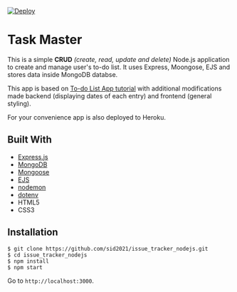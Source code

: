 [![Deploy](https://www.herokucdn.com/deploy/button.svg)](https://task-master-nodejs.herokuapp.com/)

# Task Master

This is a simple **CRUD** _(create, read, update and delete)_ Node.js application to create and manage user's to-do list. It uses Express, Moongose, EJS and stores data inside MongoDB databse.

This app is based on [To-do List App tutorial](https://medium.com/@diogo.fg.pinheiro/simple-to-do-list-app-with-node-js-and-mongodb-chapter-1-c645c7a27583) with additional modifications made backend (displaying dates of each entry) and frontend (general styling).

For your convenience app is also deployed to Heroku.

## Built With

- [Express.js](https://expressjs.com)
- [MongoDB](https://www.mongodb.com/)
- [Mongoose](https://mongoosejs.com/)
- [EJS](https://www.npmjs.com/package/ejs)
- [nodemon](https://www.npmjs.com/package/nodemon)
- [dotenv](https://www.npmjs.com/package/dotenv)
- HTML5
- CSS3

## Installation

```
$ git clone https://github.com/sid2021/issue_tracker_nodejs.git
$ cd issue_tracker_nodejs
$ npm install
$ npm start
```

Go to `http://localhost:3000`.

